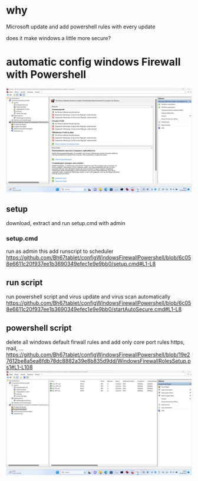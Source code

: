 # why
Microsoft update and add powershell rules with every update

does it make windows a little more secure?

# automatic config windows Firewall with Powershell
![Firewall Profile ](FirewallProfile.jpg)
## setup 
download, extract and run setup.cmd with admin

### setup.cmd
run as admin
this add runscript to scheduler
https://github.com/Bh67tablet/configWindowsFirewallPowershell/blob/6c058e6611c20f937ee1b3690349efec1e9e9bb0/setup.cmd#L1-L8

## run script
run powershell script and virus update and virus scan automatically
https://github.com/Bh67tablet/configWindowsFirewallPowershell/blob/6c058e6611c20f937ee1b3690349efec1e9e9bb0/startAutoSecure.cmd#L1-L8

## powershell script
delete all windows default firwall rules and add only core port rules https, mail, ...
https://github.com/Bh67tablet/configWindowsFirewallPowershell/blob/19e27612be8a5ea8fdb78dc8882a39e8b835d9dd/WindowsFirewallRolesSetup.ps1#L1-L108
![Firewall Rules ](FirewallRegeln.jpg)
